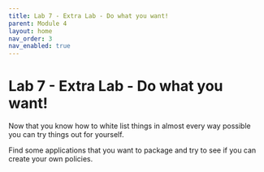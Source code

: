 ```yaml
---
title: Lab 7 - Extra Lab - Do what you want!
parent: Module 4
layout: home
nav_order: 3
nav_enabled: true
---
```



# Lab 7 - Extra Lab - Do what you want!

Now that you know how to white list things in almost every way possible you can try things out for yourself.

Find some applications that you want to package and try to see if you can create your own policies.
